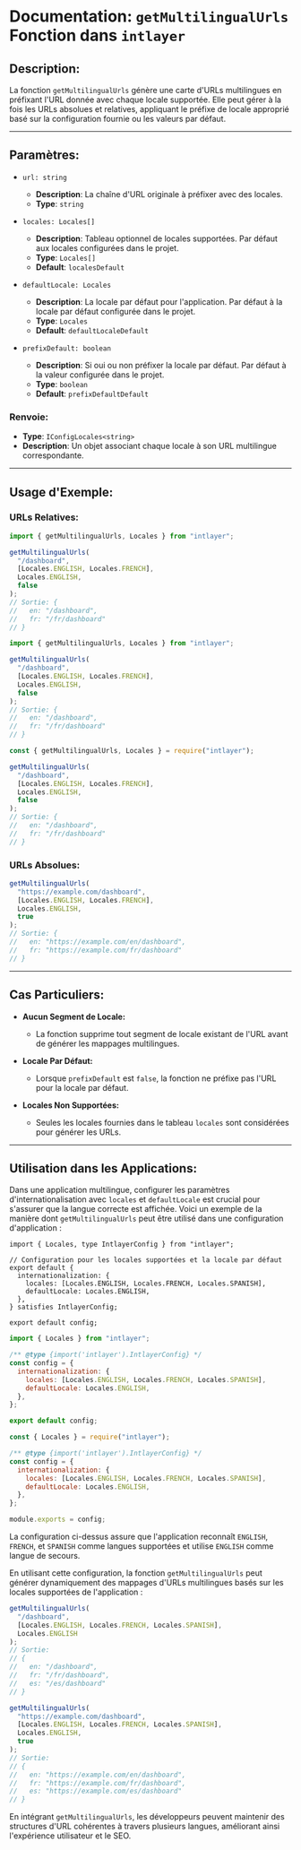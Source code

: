 # Documentation: `getMultilingualUrls` Fonction dans `intlayer`

## Description:

La fonction `getMultilingualUrls` génère une carte d'URLs multilingues en préfixant l'URL donnée avec chaque locale supportée. Elle peut gérer à la fois les URLs absolues et relatives, appliquant le préfixe de locale approprié basé sur la configuration fournie ou les valeurs par défaut.

---

## Paramètres:

- `url: string`

  - **Description**: La chaîne d'URL originale à préfixer avec des locales.
  - **Type**: `string`

- `locales: Locales[]`

  - **Description**: Tableau optionnel de locales supportées. Par défaut aux locales configurées dans le projet.
  - **Type**: `Locales[]`
  - **Default**: `localesDefault`

- `defaultLocale: Locales`

  - **Description**: La locale par défaut pour l'application. Par défaut à la locale par défaut configurée dans le projet.
  - **Type**: `Locales`
  - **Default**: `defaultLocaleDefault`

- `prefixDefault: boolean`
  - **Description**: Si oui ou non préfixer la locale par défaut. Par défaut à la valeur configurée dans le projet.
  - **Type**: `boolean`
  - **Default**: `prefixDefaultDefault`

### Renvoie:

- **Type**: `IConfigLocales<string>`
- **Description**: Un objet associant chaque locale à son URL multilingue correspondante.

---

## Usage d'Exemple:

### URLs Relatives:

```typescript codeFormat="typescript"
import { getMultilingualUrls, Locales } from "intlayer";

getMultilingualUrls(
  "/dashboard",
  [Locales.ENGLISH, Locales.FRENCH],
  Locales.ENGLISH,
  false
);
// Sortie: {
//   en: "/dashboard",
//   fr: "/fr/dashboard"
// }
```

```javascript codeFormat="esm"
import { getMultilingualUrls, Locales } from "intlayer";

getMultilingualUrls(
  "/dashboard",
  [Locales.ENGLISH, Locales.FRENCH],
  Locales.ENGLISH,
  false
);
// Sortie: {
//   en: "/dashboard",
//   fr: "/fr/dashboard"
// }
```

```javascript codeFormat="commonjs"
const { getMultilingualUrls, Locales } = require("intlayer");

getMultilingualUrls(
  "/dashboard",
  [Locales.ENGLISH, Locales.FRENCH],
  Locales.ENGLISH,
  false
);
// Sortie: {
//   en: "/dashboard",
//   fr: "/fr/dashboard"
// }
```

### URLs Absolues:

```typescript
getMultilingualUrls(
  "https://example.com/dashboard",
  [Locales.ENGLISH, Locales.FRENCH],
  Locales.ENGLISH,
  true
);
// Sortie: {
//   en: "https://example.com/en/dashboard",
//   fr: "https://example.com/fr/dashboard"
// }
```

---

## Cas Particuliers:

- **Aucun Segment de Locale:**

  - La fonction supprime tout segment de locale existant de l'URL avant de générer les mappages multilingues.

- **Locale Par Défaut:**

  - Lorsque `prefixDefault` est `false`, la fonction ne préfixe pas l'URL pour la locale par défaut.

- **Locales Non Supportées:**
  - Seules les locales fournies dans le tableau `locales` sont considérées pour générer les URLs.

---

## Utilisation dans les Applications:

Dans une application multilingue, configurer les paramètres d'internationalisation avec `locales` et `defaultLocale` est crucial pour s'assurer que la langue correcte est affichée. Voici un exemple de la manière dont `getMultilingualUrls` peut être utilisé dans une configuration d'application :

```tsx codeFormat="typescript"
import { Locales, type IntlayerConfig } from "intlayer";

// Configuration pour les locales supportées et la locale par défaut
export default {
  internationalization: {
    locales: [Locales.ENGLISH, Locales.FRENCH, Locales.SPANISH],
    defaultLocale: Locales.ENGLISH,
  },
} satisfies IntlayerConfig;

export default config;
```

```javascript codeFormat="esm"
import { Locales } from "intlayer";

/** @type {import('intlayer').IntlayerConfig} */
const config = {
  internationalization: {
    locales: [Locales.ENGLISH, Locales.FRENCH, Locales.SPANISH],
    defaultLocale: Locales.ENGLISH,
  },
};

export default config;
```

```javascript codeFormat="commonjs"
const { Locales } = require("intlayer");

/** @type {import('intlayer').IntlayerConfig} */
const config = {
  internationalization: {
    locales: [Locales.ENGLISH, Locales.FRENCH, Locales.SPANISH],
    defaultLocale: Locales.ENGLISH,
  },
};

module.exports = config;
```

La configuration ci-dessus assure que l'application reconnaît `ENGLISH`, `FRENCH`, et `SPANISH` comme langues supportées et utilise `ENGLISH` comme langue de secours.

En utilisant cette configuration, la fonction `getMultilingualUrls` peut générer dynamiquement des mappages d'URLs multilingues basés sur les locales supportées de l'application :

```typescript
getMultilingualUrls(
  "/dashboard",
  [Locales.ENGLISH, Locales.FRENCH, Locales.SPANISH],
  Locales.ENGLISH
);
// Sortie:
// {
//   en: "/dashboard",
//   fr: "/fr/dashboard",
//   es: "/es/dashboard"
// }

getMultilingualUrls(
  "https://example.com/dashboard",
  [Locales.ENGLISH, Locales.FRENCH, Locales.SPANISH],
  Locales.ENGLISH,
  true
);
// Sortie:
// {
//   en: "https://example.com/en/dashboard",
//   fr: "https://example.com/fr/dashboard",
//   es: "https://example.com/es/dashboard"
// }
```

En intégrant `getMultilingualUrls`, les développeurs peuvent maintenir des structures d'URL cohérentes à travers plusieurs langues, améliorant ainsi l'expérience utilisateur et le SEO.
